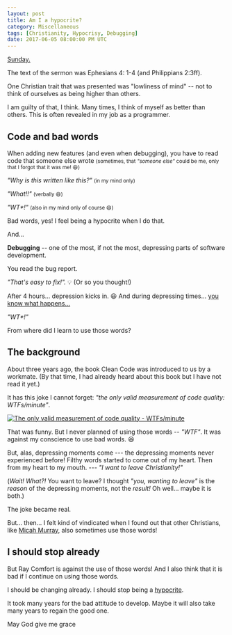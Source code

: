 ```yaml
---
layout: post
title: Am I a hypocrite?
category: Miscellaneous
tags: [Christianity, Hypocrisy, Debugging]
date: 2017-06-05 08:00:00 PM UTC
---
```


<!-- June 6, 2017 04:00:00 AM Philippine Time -->


<u title="June 4, 2017">Sunday.</u>

The text of the sermon was Ephesians 4: 1-4 (and Philippians 2:3ff).

One Christian trait that was presented was "lowliness of mind" -- not to think of ourselves as being higher than others.

I am guilty of that, I think. Many times, I think of myself as better than others. This is often revealed in my job as a programmer.


<!--more-->

## Code and bad words

When adding new features (and even when debugging), you have to read code that someone else wrote <small>(sometimes, that _"someone else"_ could be me, only that I forgot that it was me! :laughing:)</small>

_"Why is this written like this?"_ <small>(in my mind only)</small>

_"What!!"_ <small>(verbally :smile:)</small>

_"WT*!"_ <small>(also in my mind only of course :smile:)</small>

Bad words, yes! I feel being a hypocrite when I do that.

And...

**Debugging** -- one of the most, if not the most, depressing parts of software development.

You read the bug report. 

_"That's easy to fix!"._ :bulb: (Or so you thought!)

After 4 hours... depression kicks in. :laughing: And during depressing times... [you know what happens...](https://simpleprogrammer.com/2017/03/01/deal-with-legacy-code/)

_"WT*!"_

From where did I learn to use those words?


## The background

About three years ago, the book Clean Code was introduced to us by a workmate. (By that time, I had already heard about this book but I have not read it yet.)

It has this joke I cannot forget: _"the only valid measurement of code quality: WTFs/minute"_.


[![The only valid measurement of code quality - WTFs/minute](http://www.osnews.com/images/comics/wtfm.jpg)](http://www.osnews.com/story/19266/WTFs_m)


That was funny. But I never planned of using those words -- _"WTF"_. It was against my conscience to use bad words. :laughing:

But, alas, depressing moments come --- the depressing moments never experienced before! Filthy words started to come out of my heart. Then from my heart to my mouth. --- _"I want to leave Christianity!"_

(_Wait! What?!_ You want to leave? I thought _"you, wanting to leave"_ is the _reason_ of the depressing moments, not the _result!_ Oh well... maybe it is both.)

The joke became real.

But... then... I felt kind of vindicated when I found out that other Christians, like [Micah Murray](http://micahjmurray.com/i-dont-have-my-shit-together), also sometimes use those words!

## I should stop already

But Ray Comfort is against the use of those words! And I also think that it is bad if I continue on using those words.

I should be changing already. I should stop being a [hypocrite](https://odb.org/2011/01/26/like-a-hypocrite/).

It took many years for the bad attitude to develop. Maybe it will also take many years to regain the good one.

May God give me grace







<!--Sometimes, I also fall into the temptation of thinking that I deserve better than this or that.

## It was a slow process...

I have not always been like that. I was of a lowly mind in the past (I think :smile:); not 100% lowly of course, but it was not like today where my lowliness is close to zero (I'm exaggerating, of course :laughing:)

I think the reason for this is because for the past 10 or so years, I seldom see or meet people who cares about things. I don't know how to say that clearly but I'm going to give an example:

Many people in the colleges I attended did not care about students cheating. (There were a few who cared _of course_, and I loved them for that.) Does that mean that the administrators did not care also? Maybe they only cared about attracting as many students as they can to get their money -- _"Study in our college; you can cheat here all you want; get your diplomas by cheating"_

<small>(I'm angry I think.)</small>

Do they not realize the kind of citizens they are producing by tolerating cheating?

<small>(Why so serious? :laughing:)</small>

Of course I was one of those who tolerated cheating. Tsk, tsk. I did not do anything significant for it to stop.

But, setting aside this blaming game, I think these were the kind of experiences that made me think that people generally does not care.



## The process continues...


Then, about three years ago, the book Clean Code was introduced to us by a workmate. (By that time, I had already heard about this book but I have not read it yet.)

It had this joke I cannot forget: _"the only valid measurement of code quality"_.



![The only valid measurement of code quality - WTFs/minute](http://www.osnews.com/images/comics/wtfm.jpg)


I never planned of using those words -- _"WTF"_. It was against my conscience to use bad words. :laughing:

But, alas, depressing moments come! -- The depressing moments never experienced before.

I can't remember anymore when I first used the F word. Maybe I first used it in my mind. Then verbally, when I was alone. But, truth be told, I became used to using that word during depressing times.

And I felt kind of vindicated when I found out that other Christians, like [Micah Murray](http://micahjmurray.com/i-dont-have-my-shit-together), also sometimes use those words!


## The programmer's depressing times

I'm a programmer. 

Debugging is one of the most, if not the most, depressing parts of software development; especially when you are debugging code that someone else wrote.

You read the bug report. 

"That's easy to fix!". 

After 4 hours... depression kicks in. :laughing:

And during depressing times... [you know what happens...](https://simpleprogrammer.com/2017/03/01/deal-with-legacy-code/)

This should not be the case, right? 

I should be changing already. I should stop being a [hypocrite](https://odb.org/2011/01/26/like-a-hypocrite/).

It took many years for the bad attitude to develop. Maybe it will also take many years to regain the good one.

-->
